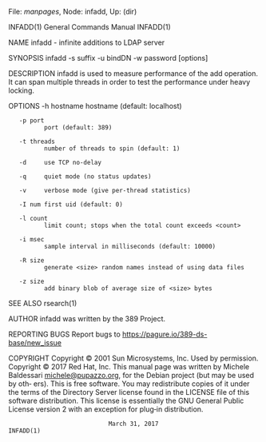 File: *manpages*,  Node: infadd,  Up: (dir)

INFADD(1)                   General Commands Manual                  INFADD(1)



NAME
       infadd - infinite additions to LDAP server

SYNOPSIS
       infadd -s suffix -u bindDN -w password [options]

DESCRIPTION
       infadd is used to measure performance of the add operation. It can span
       multiple threads in order to test the performance under heavy locking.

OPTIONS
       -h hostname
              hostname (default: localhost)

       -p port
              port (default: 389)

       -t threads
              number of threads to spin (default: 1)

       -d     use TCP no‐delay

       -q     quiet mode (no status updates)

       -v     verbose mode (give per‐thread statistics)

       -I num first uid (default: 0)

       -l count
              limit count; stops when the total count exceeds <count>

       -i msec
              sample interval in milliseconds (default: 10000)

       -R size
              generate <size> random names instead of using data files

       -z size
              add binary blob of average size of <size> bytes

SEE ALSO
       rsearch(1)

AUTHOR
       infadd was written by the 389 Project.

REPORTING BUGS
       Report bugs to https://pagure.io/389-ds-base/new_issue

COPYRIGHT
       Copyright © 2001 Sun Microsystems, Inc. Used by permission.
       Copyright © 2017 Red Hat, Inc.
       This    manual    page    was    written    by    Michele    Baldessari
       <michele@pupazzo.org>,  for the Debian project (but may be used by oth‐
       ers).
       This is free software.  You may redistribute copies  of  it  under  the
       terms of the Directory Server license found in the LICENSE file of this
       software distribution.  This license is  essentially  the  GNU  General
       Public License version 2 with an exception for plug‐in distribution.



                                March 31, 2017                       INFADD(1)
